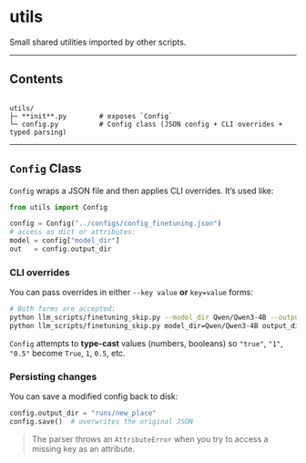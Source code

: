 # utils

Small shared utilities imported by other scripts.

---

## Contents

````

utils/
├─ **init**.py        # exposes `Config`
└─ config.py          # Config class (JSON config + CLI overrides + typed parsing)

````

---

## `Config` Class

`Config` wraps a JSON file and then applies CLI overrides. It’s used like:

```python
from utils import Config

config = Config("../configs/config_finetuning.json")
# access as dict or attributes:
model = config["model_dir"]
out   = config.output_dir
````

### CLI overrides

You can pass overrides in either `--key value` **or** `key=value` forms:

```bash
# Both forms are accepted:
python llm_scripts/finetuning_skip.py --model_dir Qwen/Qwen3-4B --output_dir runs/qwen3
python llm_scripts/finetuning_skip.py model_dir=Qwen/Qwen3-4B output_dir=runs/qwen3
```

`Config` attempts to **type-cast** values (numbers, booleans) so `"true"`, `"1"`, `"0.5"` become `True`, `1`, `0.5`, etc.

### Persisting changes

You can save a modified config back to disk:

```python
config.output_dir = "runs/new_place"
config.save()  # overwrites the original JSON
```

> The parser throws an `AttributeError` when you try to access a missing key as an attribute.